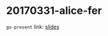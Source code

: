 20170331-alice-fer
==================

`go-present` link: [slides](https://talks.godoc.org/github.com/sbinet/talks/2017/20170331-alice-fer/talk.slide)
